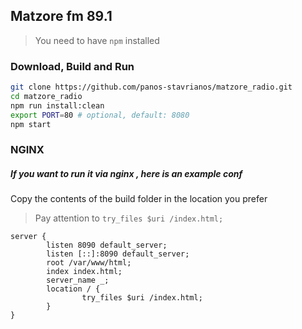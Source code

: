 ## Matzore fm 89.1
 
> You need to have `npm` installed 
### Download, Build and Run
```sh
git clone https://github.com/panos-stavrianos/matzore_radio.git
cd matzore_radio
npm run install:clean
export PORT=80 # optional, default: 8080
npm start
```
### NGINX 
##### If you want to run it via nginx , here is an example conf
Copy the contents of the build folder in the location you prefer

> Pay attention to `try_files $uri /index.html;`

```nginxconf
server {
        listen 8090 default_server;
        listen [::]:8090 default_server;
        root /var/www/html;
        index index.html;
        server_name _;
        location / {
                try_files $uri /index.html;
        }
}

```